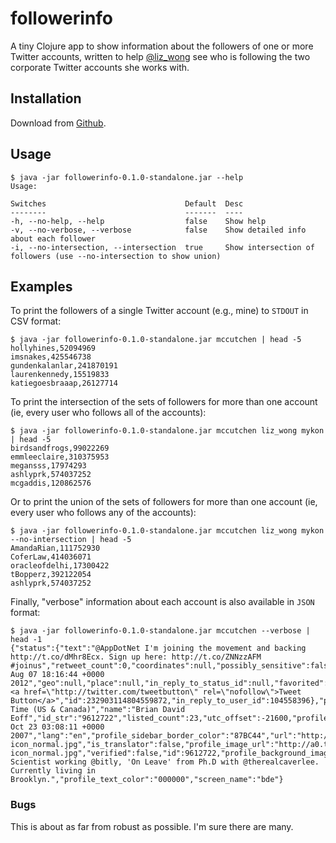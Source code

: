 # followerinfo

A tiny Clojure app to show information about the followers of one or more
Twitter accounts, written to help [@liz_wong][1] see who is following the two
corporate Twitter accounts she works with.

## Installation

Download from [Github][2].

## Usage

    $ java -jar followerinfo-0.1.0-standalone.jar --help
    Usage:

    Switches                               Default  Desc                                                                 
    --------                               -------  ----                                                                 
    -h, --no-help, --help                  false    Show help                                                            
    -v, --no-verbose, --verbose            false    Show detailed info about each follower                               
    -i, --no-intersection, --intersection  true     Show intersection of followers (use --no-intersection to show union) 

## Examples

To print the followers of a single Twitter account (e.g., mine) to `STDOUT` in
CSV format:

    $ java -jar followerinfo-0.1.0-standalone.jar mccutchen | head -5
    hollyhines,52094969
    imsnakes,425546738
    gundenkalanlar,241870191
    laurenkennedy,15519833
    katiegoesbraaap,26127714

To print the intersection of the sets of followers for more than one account
(ie, every user who follows all of the accounts):

    $ java -jar followerinfo-0.1.0-standalone.jar mccutchen liz_wong mykon | head -5
    birdsandfrogs,99022269
    emmleeclaire,310375953
    megansss,17974293
    ashlyprk,574037252
    mcgaddis,120862576

Or to print the union of the sets of followers for more than one account (ie,
every user who follows any of the accounts):

    $ java -jar followerinfo-0.1.0-standalone.jar mccutchen liz_wong mykon --no-intersection | head -5
    AmandaRian,111752930
    CoferLaw,414036071
    oracleofdelhi,17300422
    tBopperz,392122054
    ashlyprk,574037252

Finally, "verbose" information about each account is also available in `JSON`
format:

    $ java -jar followerinfo-0.1.0-standalone.jar mccutchen --verbose | head -1
    {"status":{"text":"@AppDotNet I'm joining the movement and backing http://t.co/dMhr8Ecx. Sign up here: http://t.co/ZNNzzAFM #joinus","retweet_count":0,"coordinates":null,"possibly_sensitive":false,"in_reply_to_status_id_str":null,"contributors":null,"in_reply_to_user_id_str":"104558396","id_str":"232903114804559872","in_reply_to_screen_name":"AppDotNet","retweeted":false,"truncated":false,"created_at":"Tue Aug 07 18:16:44 +0000 2012","geo":null,"place":null,"in_reply_to_status_id":null,"favorited":false,"source":"<a href=\"http://twitter.com/tweetbutton\" rel=\"nofollow\">Tweet Button</a>","id":232903114804559872,"in_reply_to_user_id":104558396},"profile_use_background_image":false,"follow_request_sent":null,"default_profile":false,"profile_sidebar_fill_color":"DFEAFF","protected":false,"following":null,"profile_background_image_url":"http://a0.twimg.com/images/themes/theme1/bg.png","default_profile_image":false,"contributors_enabled":false,"favourites_count":2397,"time_zone":"Central Time (US & Canada)","name":"Brian David Eoff","id_str":"9612722","listed_count":23,"utc_offset":-21600,"profile_link_color":"0000FF","profile_background_tile":false,"location":"Brooklyn","statuses_count":3336,"followers_count":392,"friends_count":626,"created_at":"Tue Oct 23 03:08:11 +0000 2007","lang":"en","profile_sidebar_border_color":"87BC44","url":"http://briandavideoff.org","notifications":null,"profile_background_color":"BEBEBE","geo_enabled":true,"show_all_inline_media":false,"profile_image_url_https":"https://si0.twimg.com/profile_images/1432805083/bde-icon_normal.jpg","is_translator":false,"profile_image_url":"http://a0.twimg.com/profile_images/1432805083/bde-icon_normal.jpg","verified":false,"id":9612722,"profile_background_image_url_https":"https://si0.twimg.com/images/themes/theme1/bg.png","description":"Data Scientist working @bitly, 'On Leave' from Ph.D with @therealcaverlee. Currently living in Brooklyn.","profile_text_color":"000000","screen_name":"bde"}

### Bugs

This is about as far from robust as possible.  I'm sure there are many.


[1]: http://twitter.com/liz_wong
[2]: https://github.com/mccutchen/followerinfo
